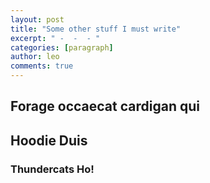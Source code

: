 ```yaml
---
layout: post
title: "Some other stuff I must write"
excerpt: " -  -  - "
categories: [paragraph]
author: leo
comments: true
---
```




## Forage occaecat cardigan qui



## Hoodie Duis



### Thundercats Ho!

